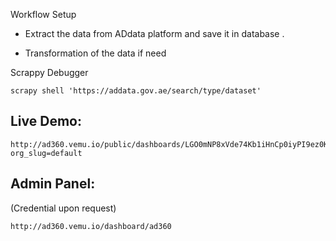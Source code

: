 




Workflow Setup 

- Extract the data from ADdata platform and save it in database . 





- Transformation of the data if need 






Scrappy Debugger 
```
scrapy shell 'https://addata.gov.ae/search/type/dataset'

```




## Live Demo:
```
http://ad360.vemu.io/public/dashboards/LGO0mNP8xVde74Kb1iHnCp0iyPI9ez0KJTbhGzFL?org_slug=default
```

## Admin Panel: 
(Credential upon request)
```
http://ad360.vemu.io/dashboard/ad360
```
